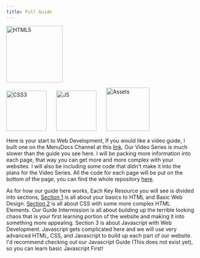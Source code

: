 ```yaml
---
title: Full Guide
---
```

<a href="fullguidehtml.html"><img src="/images/htmlassets/html.png" alt="HTML5" width="150"/></a>
<!-- <a href="fullguidecss.html"><img src="/images/htmlassets/css.svg" alt="CSS3" width="107"/></a> -->
<img src="/images/htmlassets/css.svg" alt="CSS3" width="107"/>
<!-- <a href="fullguidejs.html"><img src="/images/htmlassets/js.png" alt="JS" width="107" style="margin-left:22px"/></a> -->
<img src="/images/htmlassets/js.png" alt="JS" width="107" style="margin-left:22px"/>
<a href="assets.html"><img src="/images/htmlassets/assetshtml.png" alt="Assets" width="115" style="margin-left:22px"/></a>

Here is your start to Web Development, If you would like a video guide, I built one on the MenuDocs Channel at this [link](https://www.youtube.com/playlist?list=PLWnw41ah3I4ZWMIAVEEMg97i6aOwwqFxF). Our Video Series is much slower than the guide you see here. I will be packing more information into each page, that way you can get more and more complex with your websites. I will also be including some code that didn't make it into the plans for the Video Series. All the code for each page will be put on the bottom of the page, you can find the whole repository [here](https://github.com/MelodicAlbuild/menudocsguides/tree/master/Web%20Dev).

As for how our guide here works, Each Key Resource you will see is divided into sections, [Section 1](section1.md) is all about your basics to HTML and Basic Web Design. [Section 2](section2.md) is all about CSS with some more complex HTML Elements. Our Guide Intermission<!-- [Guide Intermission](guideintermission.md) --> is all about building up the terrible looking chaos that is your first learning portion of the website and making it into something more appealing. Section 3<!-- [Section 3](section3.md) --> is about Javascript with Web Development. Javascript gets complicated here and we will use very advanced HTML, CSS, and Javascript to build up each part of our website. I'd recommend checking out our Javascript Guide<!-- [Javascript Guide](/topics/javascript) --> (This does not exist yet), so you can learn basic Javascript First!